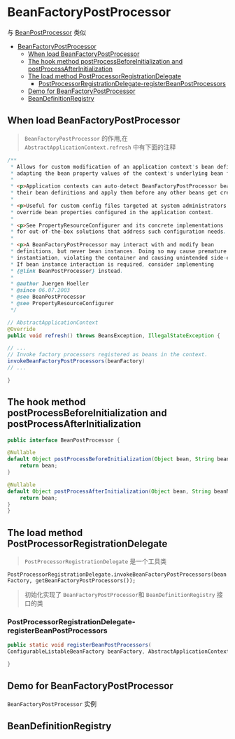 # BeanFactoryPostProcessor

与 [BeanPostProcessor](./spring-bean-post-processor.md) 类似

- [BeanFactoryPostProcessor](#beanfactorypostprocessor)
  - [When load BeanFactoryPostProcessor](#when-load-beanfactorypostprocessor)
  - [The hook method postProcessBeforeInitialization and postProcessAfterInitialization](#the-hook-method-postprocessbeforeinitialization-and-postprocessafterinitialization)
  - [The load method PostProcessorRegistrationDelegate](#the-load-method-postprocessorregistrationdelegate)
    - [PostProcessorRegistrationDelegate-registerBeanPostProcessors](#postprocessorregistrationdelegate-registerbeanpostprocessors)
  - [Demo for BeanFactoryPostProcessor](#demo-for-beanfactorypostprocessor)
  - [BeanDefinitionRegistry](#beandefinitionregistry)

## When load BeanFactoryPostProcessor

> `BeanFactoryPostProcessor` 的作用,在 `AbstractApplicationContext.refresh` 中有下面的注释

```java
/**
 * Allows for custom modification of an application context's bean definitions,
 * adapting the bean property values of the context's underlying bean factory.
 *
 * <p>Application contexts can auto-detect BeanFactoryPostProcessor beans in
 * their bean definitions and apply them before any other beans get created.
 *
 * <p>Useful for custom config files targeted at system administrators that
 * override bean properties configured in the application context.
 *
 * <p>See PropertyResourceConfigurer and its concrete implementations
 * for out-of-the-box solutions that address such configuration needs.
 *
 * <p>A BeanFactoryPostProcessor may interact with and modify bean
 * definitions, but never bean instances. Doing so may cause premature bean
 * instantiation, violating the container and causing unintended side-effects.
 * If bean instance interaction is required, consider implementing
 * {@link BeanPostProcessor} instead.
 *
 * @author Juergen Hoeller
 * @since 06.07.2003
 * @see BeanPostProcessor
 * @see PropertyResourceConfigurer
 */
```

```java
// AbstractApplicationContext
@Override
public void refresh() throws BeansException, IllegalStateException {

// ...
// Invoke factory processors registered as beans in the context.
invokeBeanFactoryPostProcessors(beanFactory)
// ...

}
```

## The hook method postProcessBeforeInitialization and postProcessAfterInitialization

```java
public interface BeanPostProcessor {

@Nullable
default Object postProcessBeforeInitialization(Object bean, String beanName) throws BeansException {
    return bean;
}

@Nullable
default Object postProcessAfterInitialization(Object bean, String beanName) throws BeansException {
    return bean;
}
}
```

## The load method PostProcessorRegistrationDelegate

> `PostProcessorRegistrationDelegate` 是一个工具类

`PostProcessorRegistrationDelegate.invokeBeanFactoryPostProcessors(beanFactory, getBeanFactoryPostProcessors());`

> 初始化实现了 `BeanFactoryPostProcessor`和 `BeanDefinitionRegistry` 接口的类

### PostProcessorRegistrationDelegate-registerBeanPostProcessors

```java
public static void registerBeanPostProcessors(
ConfigurableListableBeanFactory beanFactory, AbstractApplicationContext applicationContext) {

}
```

## Demo for BeanFactoryPostProcessor

`BeanFactoryPostProcessor` 实例

## BeanDefinitionRegistry
